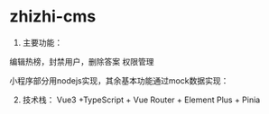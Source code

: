 # zhizhi-cms

1. 主要功能：

编辑热榜，封禁用户，删除答案
权限管理

小程序部分用nodejs实现，其余基本功能通过mock数据实现：

2. 技术栈：
Vue3 +TypeScript + Vue Router + Element Plus + Pinia
